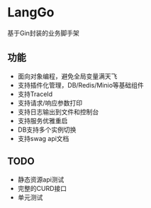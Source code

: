 # LangGo
基于Gin封装的业务脚手架

## 功能
* 面向对象编程，避免全局变量满天飞
* 支持插件化管理，DB/Redis/Minio等基础组件
* 支持TraceId
* 支持请求/响应参数打印
* 支持日志输出到文件和控制台
* 支持服务优雅重启
* DB支持多个实例切换
* 支持swag api文档

## TODO
* 静态资源api测试
* 完整的CURD接口
* 单元测试